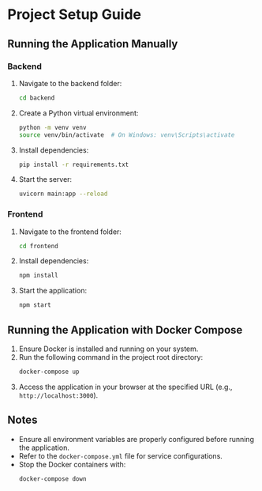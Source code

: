 # Project Setup Guide

## Running the Application Manually

### Backend
1. Navigate to the backend folder:
    ```bash
    cd backend
    ```
2. Create a Python virtual environment:
    ```bash
    python -m venv venv
    source venv/bin/activate  # On Windows: venv\Scripts\activate
    ```
3. Install dependencies:
    ```bash
    pip install -r requirements.txt
    ```
4. Start the server:
    ```bash
    uvicorn main:app --reload
    ```

### Frontend
1. Navigate to the frontend folder:
    ```bash
    cd frontend
    ```
2. Install dependencies:
    ```bash
    npm install
    ```
3. Start the application:
    ```bash
    npm start
    ```

## Running the Application with Docker Compose
1. Ensure Docker is installed and running on your system.
2. Run the following command in the project root directory:
    ```bash
    docker-compose up
    ```
3. Access the application in your browser at the specified URL (e.g., `http://localhost:3000`).

## Notes
- Ensure all environment variables are properly configured before running the application.
- Refer to the `docker-compose.yml` file for service configurations.
- Stop the Docker containers with:
  ```bash
  docker-compose down
  ```